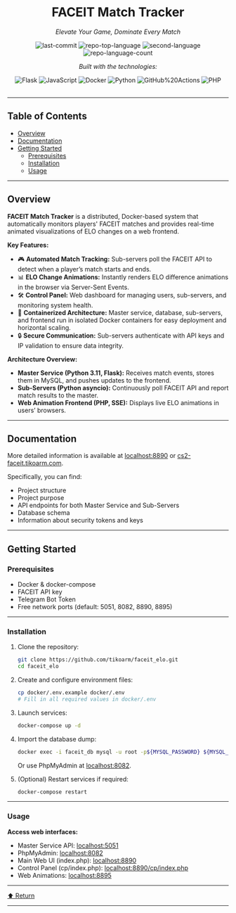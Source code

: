 <div id="top">

<!-- HEADER STYLE: CLASSIC -->
<div align="center">


# FACEIT Match Tracker


<em>Elevate Your Game, Dominate Every Match</em>

<!-- BADGES -->
<img src="https://img.shields.io/github/last-commit/tikoarm/faceit_elo?style=flat&logo=git&logoColor=white&color=0080ff" alt="last-commit">
<img src="https://img.shields.io/badge/Top%20Language-Python-3776AB?style=flat&logo=Python&logoColor=white" alt="repo-top-language">
<img src="https://img.shields.io/badge/Second%20Language-PHP-777BB4?style=flat&logo=PHP&logoColor=white" alt="second-language">
<img src="https://img.shields.io/github/languages/count/tikoarm/faceit_elo?style=flat&color=0080ff" alt="repo-language-count">


<em>Built with the technologies:</em>

<img src="https://img.shields.io/badge/Flask-000000.svg?style=flat&logo=Flask&logoColor=white" alt="Flask">
<img src="https://img.shields.io/badge/JavaScript-F7DF1E.svg?style=flat&logo=JavaScript&logoColor=black" alt="JavaScript">
<img src="https://img.shields.io/badge/Docker-2496ED.svg?style=flat&logo=Docker&logoColor=white" alt="Docker">
<img src="https://img.shields.io/badge/Python-3776AB.svg?style=flat&logo=Python&logoColor=white" alt="Python">
<img src="https://img.shields.io/badge/GitHub%20Actions-2088FF.svg?style=flat&logo=GitHub-Actions&logoColor=white" alt="GitHub%20Actions">
<img src="https://img.shields.io/badge/PHP-777BB4.svg?style=flat&logo=PHP&logoColor=white" alt="PHP">

</div>
<br>

---

## Table of Contents

- [Overview](#overview)
- [Documentation](#documentation)
- [Getting Started](#getting-started)
    - [Prerequisites](#prerequisites)
    - [Installation](#installation)
    - [Usage](#usage)

---

## Overview

**FACEIT Match Tracker** is a distributed, Docker-based system that automatically monitors players' FACEIT matches and provides real-time animated visualizations of ELO changes on a web frontend.

**Key Features:**
- 🎮 **Automated Match Tracking:** Sub-servers poll the FACEIT API to detect when a player’s match starts and ends.
- 📊 **ELO Change Animations:** Instantly renders ELO difference animations in the browser via Server-Sent Events.
- 🛠️ **Control Panel:** Web dashboard for managing users, sub-servers, and monitoring system health.
- 🐳 **Containerized Architecture:** Master service, database, sub-servers, and frontend run in isolated Docker containers for easy deployment and horizontal scaling.
- 🔒 **Secure Communication:** Sub-servers authenticate with API keys and IP validation to ensure data integrity.

**Architecture Overview:**
- **Master Service (Python 3.11, Flask):** Receives match events, stores them in MySQL, and pushes updates to the frontend.
- **Sub-Servers (Python asyncio):** Continuously poll FACEIT API and report match results to the master.
- **Web Animation Frontend (PHP, SSE):** Displays live ELO animations in users’ browsers.

---

## Documentation

More detailed information is available at [localhost:8890](http://localhost:8890) or [cs2-faceit.tikoarm.com](http://cs2-faceit.tikoarm.com).

Specifically, you can find:
- Project structure
- Project purpose
- API endpoints for both Master Service and Sub-Servers
- Database schema
- Information about security tokens and keys

---

## Getting Started

### Prerequisites

- Docker & docker-compose
- FACEIT API key
- Telegram Bot Token
- Free network ports (default: 5051, 8082, 8890, 8895)

---

### Installation

1. Clone the repository:
   ```bash
   git clone https://github.com/tikoarm/faceit_elo.git
   cd faceit_elo
   ```

2. Create and configure environment files:
   ```bash
   cp docker/.env.example docker/.env
   # Fill in all required values in docker/.env
   ```

3. Launch services:
   ```bash
   docker-compose up -d
   ```

4. Import the database dump:
   ```bash
   docker exec -i faceit_db mysql -u root -p${MYSQL_PASSWORD} ${MYSQL_DATABASE} < faceit_db.sql
   ```
   Or use PhpMyAdmin at [localhost:8082](http://localhost:8082).

5. (Optional) Restart services if required:
   ```bash
   docker-compose restart
   ```

---

### Usage

**Access web interfaces:**
- Master Service API:       [localhost:5051](http://localhost:5051)
- PhpMyAdmin:               [localhost:8082](http://localhost:8082)
- Main Web UI (index.php):  [localhost:8890](http://localhost:8890)
- Control Panel (cp/index.php): [localhost:8890/cp/index.php](http://localhost:8890/cp/index.php)
- Web Animations:           [localhost:8895](http://localhost:8895)

---

<div align="left"><a href="#top">⬆ Return</a></div>

---
